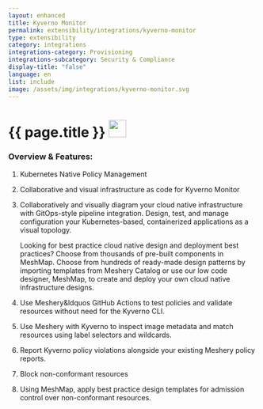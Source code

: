 ```yaml
---
layout: enhanced
title: Kyverno Monitor
permalink: extensibility/integrations/kyverno-monitor
type: extensibility
category: integrations
integrations-category: Provisioning
integrations-subcategory: Security & Compliance
display-title: "false"
language: en
list: include
image: /assets/img/integrations/kyverno-monitor.svg
---
```


<h1>{{ page.title }} <img src="{{ page.image }}" style="width: 35px; height: 35px;" /></h1>


<!-- This needs replaced with the Category property, not the sub-category.
 #### About: Kubernetes Native Policy Management -->

### Overview & Features:

1. Kubernetes Native Policy Management

2. Collaborative and visual infrastructure as code for Kyverno Monitor

4. 
    Collaboratively and visually diagram your cloud native infrastructure with GitOps-style pipeline integration. Design, test, and manage configuration your Kubernetes-based, containerized applications as a visual topology.



    Looking for best practice cloud native design and deployment best practices? Choose from thousands of pre-built components in MeshMap. Choose from hundreds of ready-made design patterns by importing templates from Meshery Catalog or use our low code designer, MeshMap, to create and deploy your own cloud native infrastructure designs.



5. Use Meshery&ldquos GitHub Actions to test policies and validate resources without need for the Kyverno CLI.

6. Use Meshery with Kyverno to inspect image metadata and 
match resources using label selectors and wildcards.

7. Report Kyverno policy violations alongside your existing Meshery policy reports.


8. Block non-conformant resources

9. Using MeshMap, apply best practice design templates for admission control over non-conformant resources.

